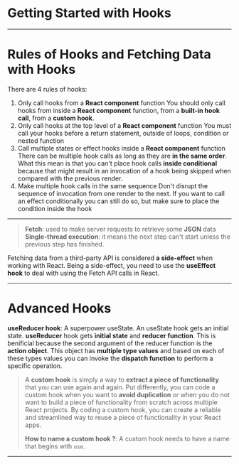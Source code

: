 # Getting Started with Hooks

--- 
# Rules of Hooks and Fetching Data with Hooks

There are 4 rules of hooks:
1. Only call hooks from a **React component** function 
	You should only call hooks from inside a **React component** function, from a **built-in hook call**, from a **custom hook**.
2. Only call hooks at the top level of a **React component** function
	You must call your hooks before a return statement, outside of loops, condition or nested function
3. Call multiple states or effect hooks inside a **React component** function
	There can be multiple hook calls as long as they are **in the same order**. What this mean is that you can't place hook calls **inside conditional** because that might result in an invocation of a hook being skipped when compared with the previous render.
4. Make multiple hook calls in the same sequence
	Don't disrupt the sequence of invocation from one render to the next. If you want to call an effect conditionally you can still do so, but make sure to place the condition inside the hook
---
> **Fetch**: used to make server requests to retrieve some **JSON** data
> **Single-thread execution**: it means the next step can't start unless the previous step has finished.

Fetching data from a third-party API is considered **a side-effect** when working with React. Being a side-effect, you need to use the **useEffect hook** to deal with using the Fetch API calls in React.

--- 
# Advanced Hooks
**useReducer hook**: A superpower useState. An useState hook gets an initial state. **useReducer** hook gets **initial state** and **reducer function**. This is benificial because the second argument of the reducer function is the **action object**. This object has **multiple type values** and based on each of these types values you can invoke the **dispatch function** to perform a specific operation. 

> A **custom hook** is simply a way to **extract a piece of functionality** that you can use again and again. Put differently, you can code a custom hook when you want to **avoid duplication** or when you do not want to build a piece of functionality from scratch across multiple React projects. By coding a custom hook, you can create a reliable and streamlined way to reuse a piece of functionality in your React apps.
> 
> **How to name a custom hook ?**: A custom hook needs to have a name that begins with `use`.

--- 
